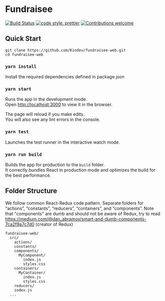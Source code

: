 # Fundraisee

[![Build Status](https://travis-ci.com/Kindev/fundraisee-web.svg?branch=master)](https://travis-ci.com/Kindev/fundraisee-web)
[![code style: prettier](https://img.shields.io/badge/code_style-prettier-ff69b4.svg?style=flat-square)](https://github.com/prettier/prettier)
[![Contributions welcome](https://img.shields.io/badge/contributions-welcome-brightgreen.svg?style=flat)](CONTRIBUTING.md)

## Quick Start

```
git clone https://github.com/Kindev/fundraisee-web.git
cd fundraisee-web
```

### `yarn install`

Install the required dependencies defined in package.json

### `yarn start`

Runs the app in the development mode.<br>
Open [http://localhost:3000](http://localhost:3000) to view it in the browser.

The page will reload if you make edits.<br>
You will also see any lint errors in the console.

### `yarn test`

Launches the test runner in the interactive watch mode.<br>

### `yarn run build`

Builds the app for production to the `build` folder.<br>
It correctly bundles React in production mode and optimizes the build for the best performance.

## Folder Structure

We follow common React-Redux code pattern. Separate folders for “actions”, “constants”, “reducers”, “containers”, and “components”. Note that "components" are dumb and should not be aware of Redux, try to read https://medium.com/@dan_abramov/smart-and-dumb-components-7ca2f9a7c7d0 (creator of Redux)

```
fundraisee-web/
  src/
    actions/
    constants/
    components/
      MyComponent/
        index.js
        styles.css
    containers/
      MyContainer/
        index.js
        styles.css
    reducers/
    index.js
  ...
```
